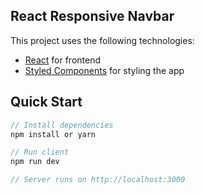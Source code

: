 ## React Responsive Navbar

This project uses the following technologies:

- [React](https://reactjs.org) for frontend
- [Styled Components](https://styled-components.com/) for styling the app

## Quick Start

```javascript
// Install dependencies
npm install or yarn

// Run client
npm run dev

// Server runs on http://localhost:3000
```
